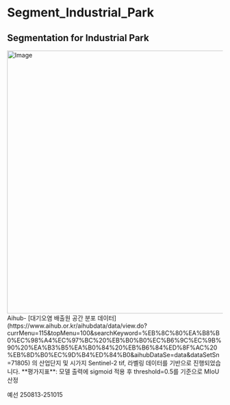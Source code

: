# Segment_Industrial_Park  

## Segmentation for Industrial Park
<img width="1755" height="615" alt="Image" src="https://github.com/user-attachments/assets/73f68035-c261-48a7-8e2c-93de3dd3cddb" />
Aihub- [대기오염 배출원 공간 분포 데이터](https://www.aihub.or.kr/aihubdata/data/view.do?currMenu=115&topMenu=100&searchKeyword=%EB%8C%80%EA%B8%B0%EC%98%A4%EC%97%BC%20%EB%B0%B0%EC%B6%9C%EC%9B%90%20%EA%B3%B5%EA%B0%84%20%EB%B6%84%ED%8F%AC%20%EB%8D%B0%EC%9D%B4%ED%84%B0&aihubDataSe=data&dataSetSn=71805) 의 산업단지 및 시가지 Sentinel-2 tif, 라벨링 데이터를 기반으로 진행되었습니다.  
 **평가지표**: 모델 출력에 sigmoid 적용 후 threshold=0.5를 기준으로 MIoU 산정  
 
예선 250813-251015  

